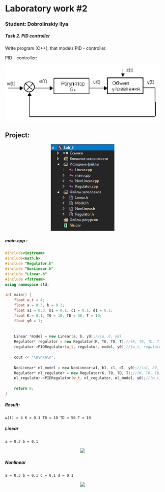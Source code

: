 # Laboratory work #2

### Student: Dobrolinskiy Ilya
##### Task 2. PID controller

Write program (C++), that models PID - controller.

PID - controller:

<p align="center">
    <img src="img/schema.png">
</p>


## Project:
<p align="center">
    <img src="img/Project.png">
</p>


##### main.cpp :
```c++
#include<iostream>
#include<math.h>
#include "Regulator.h"
#include "NonLinear.h"
#include "Linear.h"
#include <fstream>
using namespace std;

int main() {
	float w_t = 4;
	float a = 0.3, b = 0.1;
	float a1 = 0.3, b1 = 0.1, c1 = 0.1, d1 = 0.1;
	float K = 0.1, T0 = 10, TD = 50, T = 10;
	float y0 = 1;

	
	Linear *model = new Linear(a, b, y0);//(a, b, y0)
	Regulator* regulator = new Regulator(K, T0, TD, T);//(K, T0, TD, T)
	regulator->PIDRegulator(w_t, regulator, model, y0);//(w_t, regulator, model, y0)

	cout << "\n\n\n\n";

	NonLinear* nl_model = new NonLinear(a1, b1, c1, d1, y0);//(a1, b2, c, d, y0)
	Regulator* nl_regulator = new Regulator(K, T0, TD, T);//(K, T0, TD, T)
	nl_regulator->PIDRegulator(w_t, nl_regulator, nl_model, y0);//(w_t, nl_regulator, nl_model, y0)

	return 0;
}
```

##### Result:
```w(t) = 4 K = 0.1 T0 = 10 TD = 50 T = 10```

##### Linear
 ```a = 0.3 b = 0.1```
<p align="center">
    <img src="img/LinearGraph.png">
</p>

##### Nonlinear
```a = 0.3 b = 0.1 c = 0.1 d = 0.1```
<p align="center">
    <img src="img/NonlinearGraph.png">
</p>